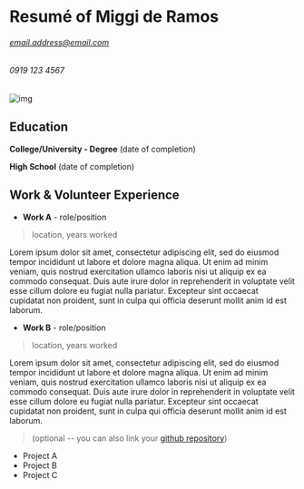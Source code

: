 # Resumé of Miggi de Ramos
###### email.address@email.com
###### 0919 123 4567

![img](https://i.giphy.com/media/sIIhZliB2McAo/giphy.webp)

## Education
__College/University - Degree__ (date of completion)

__High School__ (date of completion)


## Work & Volunteer Experience

* __Work A__ - role/position
> location, years worked

Lorem ipsum dolor sit amet, consectetur adipiscing elit, sed do eiusmod tempor incididunt ut labore et dolore magna aliqua. Ut enim ad minim veniam, quis nostrud exercitation ullamco laboris nisi ut aliquip ex ea commodo consequat. Duis aute irure dolor in reprehenderit in voluptate velit esse cillum dolore eu fugiat nulla pariatur. Excepteur sint occaecat cupidatat non proident, sunt in culpa qui officia deserunt mollit anim id est laborum.



* __Work B__ - role/position
> location, years worked

Lorem ipsum dolor sit amet, consectetur adipiscing elit, sed do eiusmod tempor incididunt ut labore et dolore magna aliqua. Ut enim ad minim veniam, quis nostrud exercitation ullamco laboris nisi ut aliquip ex ea commodo consequat. Duis aute irure dolor in reprehenderit in voluptate velit esse cillum dolore eu fugiat nulla pariatur. Excepteur sint occaecat cupidatat non proident, sunt in culpa qui officia deserunt mollit anim id est laborum.

> (optional -- you can also link your [github repository](https://github.com/slazymiggi))

* Project A
* Project B
* Project C
